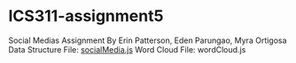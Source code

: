 # ICS311-assignment5
Social Medias Assignment
By Erin Patterson, Eden Parungao, Myra Ortigosa
<br>
Data Structure File: [socialMedia.js](https://github.com/erinlpat/ICS311-assignment5/blob/main/socialMedia.js)
Word Cloud File: wordCloud.js
